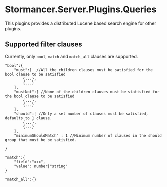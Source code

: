 ﻿# Stormancer.Server.Plugins.Queries


This plugins provides a distributed Lucene based search engine for other plugins.


## Supported filter clauses

Currently, only `bool`, `match` and `match_all` clauses are supported.


	"bool":{
		"must":[  //All the children clauses must be satisfied for the bool clause to be satisfied
			{...},
			{...}
		],
		"mustNot":[ //None of the children clauses must be statisfied for the bool clause to be satisfied
			{...},
			{...}
		],
		"should":[ //Only a set number of clauses must be satisfied, defaults to 1 clause. 
			{...},
			{...}
		],
		"minimumShouldMatch" : 1 //Minimum number of clauses in the should group that must be be satisfied.
		
	}

	"match":{
		"field":"xxx",
		"value": number|"string"
	}

	"match_all":{}